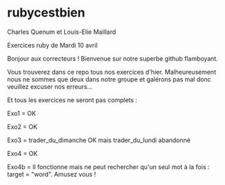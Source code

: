 # rubycestbien

Charles Quenum et Louis-Elie Maillard



Exercices ruby de Mardi 10 avril


Bonjour aux correcteurs ! Bienvenue sur notre superbe github flamboyant.

Vous trouverez dans ce repo tous nos exercices d'hier. Malheureusement nous ne sommes que deux dans notre groupe et galérons pas mal donc veuillez excuser nos erreurs...

Et tous les exercices ne seront pas complets : 

Exo1 = OK 

Exo2 = OK

Exo3 = trader_du_dimanche OK mais 
		trader_du_lundi abandonné

Exo4 = OK

Exo4b = Il fonctionne mais ne peut rechercher qu'un seul mot à la fois : target = "word". Amusez vous ! 